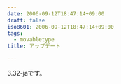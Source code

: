 ```yaml
---
date: 2006-09-12T18:47:14+09:00
draft: false
iso8601: 2006-09-12T18:47:14+09:00
tags:
  - movabletype
title: アップデート

---
```


<div class="entry-body">
  <p>3.32-jaです。</p>
</div>
